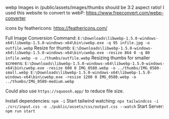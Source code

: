 
webp Images in /public/assets/images/thumbs should be 3:2 aspect ratio!
I used this website to convert to webP: https://www.freeconvert.com/webp-converter


icons by feathericons: https://feathericons.com/

Full Image Conversion Command: `E:\Downloads\libwebp-1.5.0-windows-x64\libwebp-1.5.0-windows-x64\bin\cwebp.exe -q 95 infile.jpg -o outfile.webp`
Resize for thumb: `E:\Downloads\libwebp-1.5.0-windows-x64\libwebp-1.5.0-windows-x64\bin\cwebp.exe -resize 864 0 -q 80 infile.webp -o ../thumbs/outfile.webp`
Resizing thumbs for smaller screens: 
    ```
    E:\Downloads\libwebp-1.5.0-windows-x64\libwebp-1.5.0-windows-x64\bin\cwebp.exe -resize 600 0 IMG_0580.webp -o ../thumbs/IMG_0580-small.webp
    E:\Downloads\libwebp-1.5.0-windows-x64\libwebp-1.5.0-windows-x64\bin\cwebp.exe -resize 1200 0 IMG_0580.webp -o ../thumbs/IMG_0580-medium.webp
    ```

Could also use `https://squoosh.app/` to reduce file size.
 
Install dependencies: `npm -i`
Start tailwind watching: `npx tailwindcss -i ./src/input.css -o ./public/assets/css/output.css --watch`
Start Server: `npm run start`